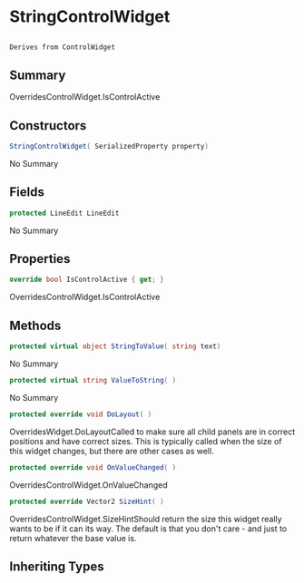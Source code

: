# StringControlWidget

## 
```c#
Derives from ControlWidget
```

## Summary

OverridesControlWidget.IsControlActive
## Constructors

```c#
StringControlWidget( SerializedProperty property) 
```
No Summary
## Fields

```c#
protected LineEdit LineEdit
```
No Summary
## Properties

```c#
override bool IsControlActive { get; } 
```
OverridesControlWidget.IsControlActive
## Methods

```c#
protected virtual object StringToValue( string text) 
```
No Summary
```c#
protected virtual string ValueToString( ) 
```
No Summary
```c#
protected override void DoLayout( ) 
```
OverridesWidget.DoLayoutCalled to make sure all child panels are in correct positions and have correct sizes.
This is typically called when the size of this widget changes, but there are other cases as well.
```c#
protected override void OnValueChanged( ) 
```
OverridesControlWidget.OnValueChanged
```c#
protected override Vector2 SizeHint( ) 
```
OverridesControlWidget.SizeHintShould return the size this widget really wants to be if it can its way. The default
is that you don't care - and just to return whatever the base value is.
## Inheriting Types

